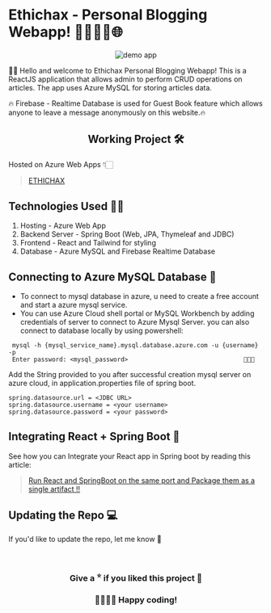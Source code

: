 # Ethichax - Personal Blogging Webapp! 📝✍🏻🚀🌐️
<p align="center"><img src="https://github.com/TUNKSTUN/Ethichax/blob/main/eth.gif" alt="demo app"/></p>
👋🏻 Hello and welcome to Ethichax Personal Blogging Webapp! This is a ReactJS application that allows admin to perform CRUD operations on articles. The app uses Azure MySQL for storing articles data.

🔥 Firebase - Realtime Database is used for Guest Book feature which allows anyone to leave a message anonymously on this website.🔥
## <p align="center"> Working Project 🛠️ </p>
Hosted on Azure Web Apps 👇🏻
> [ETHICHAX](https://ethichax.web.app)
## Technologies Used  👨‍💻
1. Hosting - Azure Web App
2. Backend Server - Spring Boot (Web, JPA, Thymeleaf and JDBC)
3. Frontend - React and Tailwind for styling
4. Database - Azure MySQL and Firebase Realtime Database

## Connecting to Azure MySQL Database 📘

- To connect to mysql database in azure, u need to create a free account and start a azure mysql service.
- You can use Azure Cloud shell portal or MySQL Workbench by adding credentials of server to connect to Azure Mysql Server. you can also connect to database locally by using powershell:
```
 mysql -h {mysql_service_name}.mysql.database.azure.com -u {username} -p
 Enter password: <mysql_password>                                🙈🙈🙈
```
Add the String provided to you after successful creation mysql server on azure cloud, in application.properties file of spring boot.
```
spring.datasource.url = <JDBC URL>
spring.datasource.username = <your username>
spring.datasource.password = <your password>
```
## Integrating React + Spring Boot 🍃

See how you can Integrate your React app in Spring boot by reading this article:
> [Run React and SpringBoot on the same port and Package them as a single artifact !!](https://medium.com/codex/run-react-frontend-and-springboot-backend-on-the-same-port-and-package-them-as-a-single-artifact-a790c9e10ac1)
## Updating the Repo 💻
If you'd like to update the repo, let me know 💁‍

<br/>

### <center>Give a <sup>⭐</sup> if you liked this project 🧡 </center>
### <center>👨‍💻👩‍💻 Happy coding! </center>
